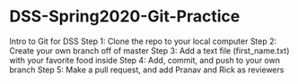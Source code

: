 # DSS-Spring2020-Git-Practice
Intro to Git for DSS
Step 1: Clone the repo to your local computer
Step 2: Create your own branch off of master
Step 3: Add a text file (first_name.txt) with your favorite food inside
Step 4: Add, commit, and push to your own branch
Step 5: Make a pull request, and add Pranav and Rick as reviewers
